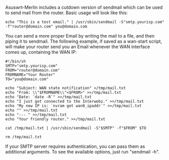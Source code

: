 Asuswrt-Merlin includes a cutdown version of sendmail which can be used to send mail from the router.  Basic usage will look like this:

```
echo "This is a test email." | /usr/sbin/sendmail -S"smtp.yourisp.com" -f"router@domain.com" you@domain.com
```

You can send a more proper Email by writing the mail to a file, and then piping it to sendmail.  The following example, if saved as a wan-start script, will make your router send you an Email whenever the WAN interface comes up, containing the WAN IP:

```
#!/bin/sh
SMTP="smtp.yourisp.com"
FROM="router@domain.com"
FROMNAME="Your Router"
TO="you@domain.com"

echo "Subject: WAN state notification" >/tmp/mail.txt
echo "From: \\"$FROMNAME\\"<$FROM>" >>/tmp/mail.txt
echo "Date: `date -R`" >>/tmp/mail.txt
echo "I just got connected to the Interwebz." >>/tmp/mail.txt
echo "My new IP is: `nvram get wan0_ipaddr`" >>/tmp/mail.txt
echo "" >>/tmp/mail.txt
echo "--- " >>/tmp/mail.txt
echo "Your friendly router." >>/tmp/mail.txt

cat /tmp/mail.txt | /usr/sbin/sendmail -S"$SMTP" -f"$FROM" $TO

rm /tmp/mail.txt
```

If your SMTP server requires authentication, you can pass them as additional arguments.  To see the available options, just run "sendmail -h".